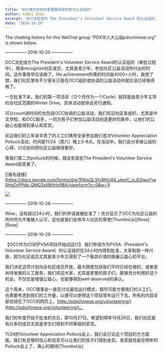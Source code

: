 ```yaml
---
title: "OCC成为总统志愿者服务奖的官方认证组织"
author: XiBei Zhao
excerpt: "OCC决定成为 The President's Volunteer Service Award 的认证组织，用来recognize社区成员，尤其是青少年，参加社区公益活动所付出的时间。这件事情早应该做了，life achievement所需的时间是4000+小时，我想了想，我们社区里有不少家长只是在OCC组织或协调的公益活动中就应该已经够资格了。"
date: "2018-10-29"
---
```


The chatting history for this WeChat group "PDX华人大公益pdxchinese.org" is shown below.

—————  2018-10-25  —————

OCC决定成为The President's Volunteer Service Award的认证组织（审批过程中），用来recognize社区成员，尤其是青少年，参加社区公益活动所付出的时间。这件事情早应该做了，life achievement所需的时间是4000+小时，我想了想，我们社区里有不少家长只是在OCC组织或协调的公益活动中就应该已经够资格了。

一旦批准下来，我们的第一项活动（12个月作为一个Cycle）就将是由青少年主导的全社区范围的Winter Drive。具体活动安排会另行通知。

可以count进时间的也包括OCC协调的公益活动，我们欢迎社区各组织，尤其是中文学校，和OCC联手，一同为孩子们参加公益活动创造更好的条件，让他们的公益心也能得到承认和奖赏。

欢迎我们的三年来辛苦了的义工们携带全家参加我们首次Volunteer Appreciation Potluck活动，时间是11/24（周六）晚上5-8点。在活动中，我们会分享做公益的心得，讨论如何把社区公益做得更好。

等我们第二次potluck的时候，就会有首批The President's Volunteer Service Award获奖者了。

[]报名链接](https://docs.google.com/forms/d/e/1FAIpQLSfvRHU44_ukmC_iv_62twuYjw5HgOrPPda-QMG2eI8KtHz9BA/viewform?c=0&w=1)


![](https://res.cloudinary.com/dhngj18do/image/upload/f_auto,q_auto/v1/images/564dfdffa65fb9edb783a388ddd3839b)

—————  2018-10-26  —————

Wow，没有超过24小时，我们的申请就被批准了！充分显示了OCC为社区公益的所作所为不难被人认可，这也是我们全体华人社区的荣誉[ThumbsUp][Rose][Rose]

—————  2018-10-28  —————

【OCC作为CO的PVSA项目开始试运行】 我们申请作为PVSA（President's Volunteer Service Award）的认证组织在24小时内得到批准，大家和我一样兴奋，因为社区成员尤其是青少年又得到了一个极具价值的施展公益心的平台。

我们决定这项计划向全社区成员开放，最大限度包括我们平时已经在做的，或者是尚待发掘的义工服务。我们欢迎大家，尤其是家里的孩子们，能够充分利用好这个机会，不仅仅是增强公益心，也能够得到well deserved的承认。

这个周末，OCC理事会一直在讨论最佳运行模式，既尽可能方便我们的义工们，也需要考虑到我们的工作量，以便可以使得这个项目常年运行下去。所有的内容全部总结在了OCC的网页上，[http://pdxchinese.org/volunteering/](http://pdxchinese.org/volunteering/)。

我们的年度开始于批准的次日，即10月27日。希望到明年10月26日，我们社区能有众多的成员尤其是学生们得到不同等级的奖项。

11/24的Volunteer Appreciation Potluck会上，我们会讨论这个项目的方方面面，我们有足够的信心和信息可以让我们的孩子们得到金奖。发奖就将是在明年的Potluck会上了，满心的期待[ThumbsUp]
